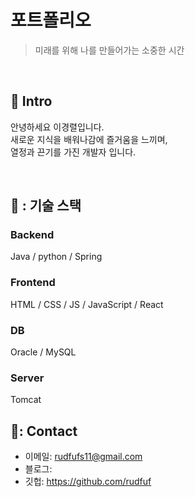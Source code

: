 # 포트폴리오
> 미래를 위해 나를 만들어가는 소중한 시간

</br>

## :pushpin: Intro
안녕하세요 이경렬입니다.</br>
새로운 지식을 배워나감에 즐거움을 느끼며,</br>
열정과 끈기를 가진 개발자 입니다.</br>

</br>

## 💾 : 기술 스택
### Backend 
Java / python / Spring 
### Frontend
HTML / CSS / JS / JavaScript / React
### DB
Oracle / MySQL
### Server
Tomcat 

## 💾: Contact
- 이메일: rudfufs11@gmail.com
- 블로그: 
- 깃헙: https://github.com/rudfuf



